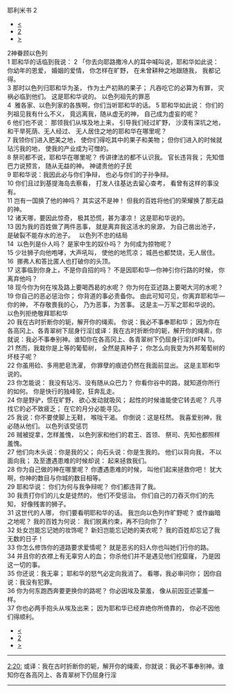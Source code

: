 ﻿





 耶利米书 2




* [<](bible/JER01.md)
* [2](bible/JER.md)
* [>](bible/JER03.md)



 
2神眷顾以色列  
1 耶和华的话临到我说： 
2 「你去向耶路撒冷人的耳中喊叫说，耶和华如此说： 你幼年的恩爱， 婚姻的爱情， 你怎样在旷野， 在未曾耕种之地跟随我， 我都记得。  
3 那时以色列归耶和华为圣， 作为土产初熟的果子； 凡吞吃它的必算为有罪， 灾祸必临到他们。 这是耶和华说的。 以色列祖先的罪恶  
4  雅各家、以色列家的各族啊，你们当听耶和华的话。 
5 耶和华如此说： 你们的列祖见我有什么不义， 竟远离我，随从虚无的神， 自己成为虚妄的呢？  
6 他们也不说： 那领我们从埃及地上来， 引导我们经过旷野， 沙漠有深坑之地， 和干旱死荫、无人经过、 无人居住之地的耶和华在哪里呢？  
7 我领你们进入肥美之地， 使你们得吃其中的果子和美物； 但你们进入的时候就玷污我的地， 使我的产业成为可憎的。  
8 祭司都不说，耶和华在哪里呢？ 传讲律法的都不认识我。 官长违背我； 先知借巴力说预言， 随从无益的神。 神谴责他的子民  
9 耶和华说：我因此必与你们争辩， 也必与你们的子孙争辩。  
10 你们且过到基提海岛去察看， 打发人往基达去留心查考， 看曾有这样的事没有。  
11 岂有一国换了他的神吗？ 其实这不是神！ 但我的百姓将他们的荣耀换了那无益的神。  
12 诸天哪，要因此惊奇， 极其恐慌，甚为凄凉！ 这是耶和华说的。  
13 因为我的百姓做了两件恶事， 就是离弃我这活水的泉源， 为自己凿出池子， 是破裂不能存水的池子。    以色列不忠的结局  
14  以色列是仆人吗？ 是家中生的奴仆吗？ 为何成为掠物呢？  
15 少壮狮子向他咆哮，大声吼叫， 使他的地荒凉； 城邑也都焚烧，无人居住。  
16  挪弗人和答比匿人也打破你的头顶。  
17 这事临到你身上，不是你自招的吗？ 不是因耶和华—你神引你行路的时候， 你离弃他吗？  
18 现今你为何在埃及路上要喝西曷的水呢？ 你为何在亚述路上要喝大河的水呢？  
19 你自己的恶必惩治你； 你背道的事必责备你。 由此可知可见，你离弃耶和华—你的神， 不存敬畏我的心， 乃为恶事，为苦事。 这是主—万军之耶和华说的。 以色列拒绝敬拜耶和华  
20 我在古时折断你的轭，解开你的绳索。 你说：我必不事奉耶和华； 因为你在各高冈上、各青翠树下屈身行淫[或译：我在古时折断你的轭，解开你的绳索，你就说：我必不事奉别神。谁知你在各高冈上、各青翠树下仍屈身行淫](#FN
1)。  
21 然而，我栽你是上等的葡萄树， 全然是真种子； 你怎么向我变为外邦葡萄树的坏枝子呢？  
22 你虽用硷、多用肥皂洗濯， 你罪孽的痕迹仍然在我面前显出。 这是主耶和华说的。  
23 你怎能说： 我没有玷污、没有随从众巴力？ 你看你谷中的路，就知道你所行的如何。 你是快行的独峰驼，狂奔乱走。  
24 你是野驴，惯在旷野， 欲心发动就吸风； 起性的时候谁能使它转去呢？ 凡寻找它的必不致疲乏； 在它的月分必能寻见。  
25 我说：你不要使脚上无鞋， 喉咙干渴。 你倒说：这是枉然。 我喜爱别神，我必随从他们。 以色列该受惩罚  
26 贼被捉拿，怎样羞愧， 以色列家和他们的君王、首领、 祭司、先知也都照样羞愧。  
27 他们向木头说：你是我的父； 向石头说：你是生我的。 他们以背向我， 不以面向我； 及至遭遇患难的时候却说： 起来拯救我们。  
28 你为自己做的神在哪里呢？ 你遭遇患难的时候， 叫他们起来拯救你吧！ 犹大啊，你神的数目与你城的数目相等。     
29 耶和华说： 你们为何与我争辩呢？ 你们都违背了我。  
30 我责打你们的儿女是徒然的， 他们不受惩治。 你们自己的刀吞灭你们的先知， 好像残害的狮子。  
31 这世代的人哪， 你们要看明耶和华的话。 我岂向以色列作旷野呢？ 或作幽暗之地呢？ 我的百姓为何说： 我们脱离约束，再不归向你了？  
32 处女岂能忘记她的妆饰呢？ 新妇岂能忘记她的美衣呢？ 我的百姓却忘记了我无数的日子！     
33 你怎么修饰你的道路要求爱情呢？ 就是恶劣的妇人你也叫她们行你的路。  
34 并且你的衣襟上有无辜穷人的血； 你杀他们并不是遇见他们挖窟窿， 乃是因这一切的事。  
35 你还说：我无辜； 耶和华的怒气必定向我消了。 看哪，我必审问你； 因你自说：我没有犯罪。  
36 你为何东跑西奔要更换你的路呢？ 你必因埃及蒙羞， 像从前因亚述蒙羞一样。  
37 你也必两手抱头从埃及出来； 因为耶和华已经弃绝你所倚靠的， 你必不因他们得顺利。 
* [<](bible/JER01.md)
* [2](bible/JER.md)
* [>](bible/JER03.md)





---


[2:20:](#V20)
或译：我在古时折断你的轭，解开你的绳索，你就说：我必不事奉别神。谁知你在各高冈上、各青翠树下仍屈身行淫




---









